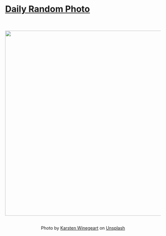 # [Daily Random Photo](https://www.dailyrandomphoto.com/)

<div align="center">
  <br>
  <br>
  <a href="https://www.dailyrandomphoto.com/p/2025/2025-04-14/"><img src="https://images.unsplash.com/photo-1741800459649-1992621b796f?crop=entropy&cs=tinysrgb&fit=max&fm=jpg&ixid=M3w3NzUwOHwwfDF8cmFuZG9tfHx8fHx8fHx8MTc0NDU5MTY1M3w&ixlib=rb-4.0.3&q=80&w=1080" width="600px"></a>
  <br>
  <br>
  <p class="has-text-grey">Photo by <a href="https://unsplash.com/@karsten116?utm_source=Daily%20Random%20Photo&amp;utm_medium=referral" target="_blank" rel="noopener noreferrer">Karsten Winegeart</a> on <a href="https://unsplash.com/photos/abstract-view-of-river-delta-patterns-yg1_KJ66Afc?utm_source=Daily%20Random%20Photo&amp;utm_medium=referral" target="_blank" rel="noopener noreferrer">Unsplash</a></p>
</div>
